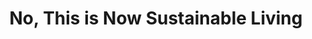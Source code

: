 ---
pid: MP42
title: No, This is Now Sustainable Living
location_transcription: Placed for maximum exposure to people of all ages and walks
  of life
zipcode: 
outside_phl: 
neighborhood: 
age: 
age_range: 
instagram: 
image_file_name: MP_42.jpg
proposal_transcription: |-
  There could be a whole series of murals/installations promoting sustainable living. Images of young people growing food in urban environments. Potatoes in bins in apartments... other plants all around, young people of color sitting, talking, laughing.
  Maybe placed to especially target youth.
topic: Environment,Inclusivity,Youth,Sustainability
topic_summary: 0, 0, 0, 0
type: Mural,Image
keywords_other: urban agriculture, plants, sustainability, POC
credit: 
image_labels: 
twitter: 
facebook: 
permalink: "/monuments/mp42/"
layout: item-page
---